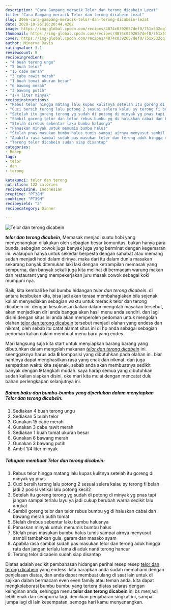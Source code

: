 ```yaml
---
description: "Cara Gampang meracik Telor dan terong dicabein Lezat"
title: "Cara Gampang meracik Telor dan terong dicabein Lezat"
slug: 2066-cara-gampang-meracik-telor-dan-terong-dicabein-lezat
date: 2020-10-26T16:20:44.420Z
image: https://img-global.cpcdn.com/recipes/4874c0392657def0/751x532cq70/telor-dan-terong-dicabein-foto-resep-utama.jpg
thumbnail: https://img-global.cpcdn.com/recipes/4874c0392657def0/751x532cq70/telor-dan-terong-dicabein-foto-resep-utama.jpg
cover: https://img-global.cpcdn.com/recipes/4874c0392657def0/751x532cq70/telor-dan-terong-dicabein-foto-resep-utama.jpg
author: Minerva Davis
ratingvalue: 3.1
reviewcount: 9
recipeingredient:
- "4 buah terong ungu"
- "5 buah telor"
- "15 cabe merah"
- "3 cabe rawit merah"
- "1 buah tomat ukuran besar"
- "6 bawang merah"
- "3 bawang putih"
- "1/4 liter minyak"
recipeinstructions:
- "Rebus telor hingga matang lalu kupas kulitnya setelah itu goreng di minyak yg pnas"
- "Cuci bersih terong lalu potong 2 sesuai selera kalau sy terong fi belah jadi 2 posisi vetikal lalu potong kecil2"
- "Setelah itu goreng terong yg sudah di potong di minyak yg pnas tapi jangan sampai terlalu layu ya jadi cukup berubah warna sedikit lalu angkat"
- "Sambil goreng telor dan telor rebus bumbu yg di haluskan cabai dan bawang merah putih tomat"
- "Stelah direbus sebentar laku bumbu halusnya"
- "Panaskan minyak untuk menumis bumbu halus"
- "Stelah pnas masukan bumbu halus tumis sampai airnya menyusut sambil tambahkan gula, garam dan masako ayam"
- "Apabila rasa sambal sudah pas masukan telor dan terong aduk hingga rata dan jangan terlalu lama di aduk nanti terong hancur"
- "Terong telor dicabein sudah siap disantap"
categories:
- Resep
tags:
- telor
- dan
- terong

katakunci: telor dan terong 
nutrition: 122 calories
recipecuisine: Indonesian
preptime: "PT38M"
cooktime: "PT39M"
recipeyield: "2"
recipecategory: Dinner

---
```



![Telor dan terong dicabein](https://img-global.cpcdn.com/recipes/4874c0392657def0/751x532cq70/telor-dan-terong-dicabein-foto-resep-utama.jpg)

<b><i>telor dan terong dicabein</i></b>, Memasak menjadi suatu hobi yang menyenangkan dilakukan oleh sebagian besar komunitas. bukan hanya para bunda, sebagian cowok juga banyak juga yang berminat dengan kegemaran ini. walaupun hanya untuk sekedar berpesta dengan sahabat atau memang sudah menjadi hobi dalam dirinya. maka dari itu dalam dunia masakan sekarang banyak ditemukan laki laki dengan ketrampilan memasak yang sempurna, dan banyak sekali juga kita melihat di bermacam warung makan dan restaurant yang mempekerjakan juru masak cowok sebagai koki mumpuni nya.

Baik, kita kembali ke hal bumbu hidangan <i>telor dan terong dicabein</i>. di antara kesibukan kita, bisa jadi akan terasa membahagiakan bila sejenak kalian menyediakan sebagian waktu untuk meracik telor dan terong dicabein ini. dengan kesuksesan kalian dalam mengolah masakan tersebut, akan menjadikan diri anda bangga akan hasil menu anda sendiri. dan lagi disini dengan situs ini anda akan memperoleh pedoman untuk mengolah olahan <u>telor dan terong dicabein</u> tersebut menjadi olahan yang endess dan nikmat, oleh sebab itu catat alamat situs ini di hp anda sebagai sebagian pedoman kalian dalam membuat menu baru yang endes.




Mari langsung saja kita start untuk menyiapkan barang barang yang dibutuhkan dalam mengolah makanan <u><i>telor dan terong dicabein</i></u> ini. seenggaknya harus ada <b>8</b> komposisi yang dibutuhkan pada olahan ini. biar nantinya dapat menghasilkan rasa yang enak dan nikmat. dan juga sempatkan waktu kita sejenak, sebab anda akan membuatnya sedikit banyak dengan <b>9</b> langkah mudah. saya harap semua yang dibutuhkan sudah kalian siapkan disini, oke mari kita mulai dengan mencatat dulu bahan perlengkapan selanjutnya ini.

<!--inarticleads1-->

##### Bahan baku dan bumbu-bumbu yang diperlukan dalam menyiapkan Telor dan terong dicabein:

1. Sediakan 4 buah terong ungu
1. Sediakan 5 buah telor
1. Gunakan 15 cabe merah
1. Gunakan 3 cabe rawit merah
1. Sediakan 1 buah tomat ukuran besar
1. Gunakan 6 bawang merah
1. Gunakan 3 bawang putih
1. Ambil 1/4 liter minyak




<!--inarticleads2-->

##### Tahapan membuat Telor dan terong dicabein:

1. Rebus telor hingga matang lalu kupas kulitnya setelah itu goreng di minyak yg pnas
1. Cuci bersih terong lalu potong 2 sesuai selera kalau sy terong fi belah jadi 2 posisi vetikal lalu potong kecil2
1. Setelah itu goreng terong yg sudah di potong di minyak yg pnas tapi jangan sampai terlalu layu ya jadi cukup berubah warna sedikit lalu angkat
1. Sambil goreng telor dan telor rebus bumbu yg di haluskan cabai dan bawang merah putih tomat
1. Stelah direbus sebentar laku bumbu halusnya
1. Panaskan minyak untuk menumis bumbu halus
1. Stelah pnas masukan bumbu halus tumis sampai airnya menyusut sambil tambahkan gula, garam dan masako ayam
1. Apabila rasa sambal sudah pas masukan telor dan terong aduk hingga rata dan jangan terlalu lama di aduk nanti terong hancur
1. Terong telor dicabein sudah siap disantap




Diatas adalah sedikit pembahasan hidangan perihal resep resep <u>telor dan terong dicabein</u> yang endess. kita harapkan anda sudah memahami dengan penjelasan diatas, dan anda dapat membuat ulang di saat lain untuk di sajikan dalam bermacam even even family atau teman anda. kita dapat mengkolaborasi bumbu bumbu yang tertera diatas selaras dengan keinginan anda, sehingga menu <b>telor dan terong dicabein</b> ini bs menjadi lebih enak dan sempurna lagi. demikian penjabaran singkat ini, sampai jumpa lagi di lain kesempatan. semoga hari kamu menyenangkan.
